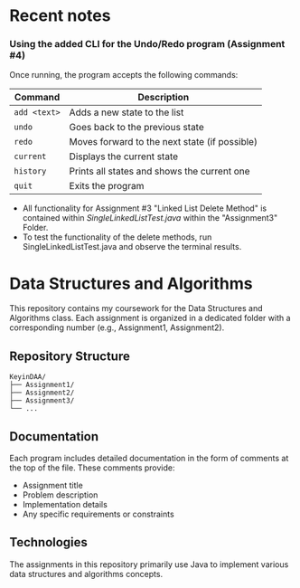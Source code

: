 # Recent notes

### Using the added CLI for the Undo/Redo program (Assignment #4)

Once running, the program accepts the following commands:

| Command            | Description                                   |
|--------------------|-----------------------------------------------|
| `add <text>`       | Adds a new state to the list                  |
| `undo`             | Goes back to the previous state               |
| `redo`             | Moves forward to the next state (if possible) |
| `current`          | Displays the current state                    |
| `history`          | Prints all states and shows the current one   |
| `quit`             | Exits the program                             |


- All functionality for Assignment #3 "Linked List Delete Method" is contained within *SingleLinkedListTest.java* within the "Assignment3" Folder.
- To test the functionality of the delete methods, run SingleLinkedListTest.java and observe the terminal results.

# Data Structures and Algorithms

This repository contains my coursework for the Data Structures and Algorithms class. Each assignment is organized in a dedicated folder with a corresponding number (e.g., Assignment1, Assignment2).

## Repository Structure

```
KeyinDAA/
├── Assignment1/
├── Assignment2/
├── Assignment3/
└── ...
```

## Documentation

Each program includes detailed documentation in the form of comments at the top of the file. These comments provide:

- Assignment title
- Problem description
- Implementation details
- Any specific requirements or constraints

## Technologies

The assignments in this repository primarily use Java to implement various data structures and algorithms concepts.

